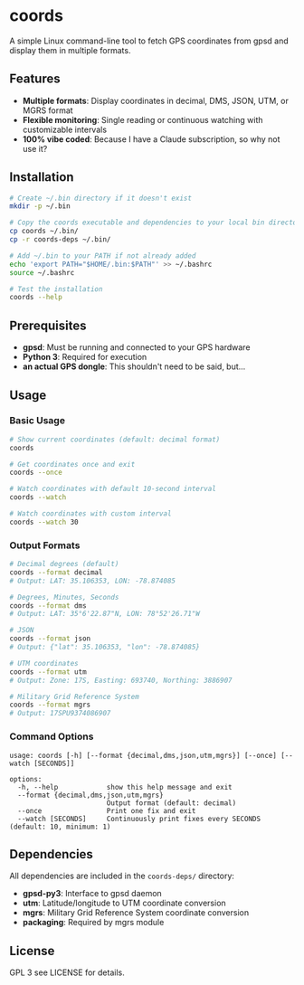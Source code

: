 # coords

A simple Linux command-line tool to fetch GPS coordinates from gpsd and display them in multiple formats.

## Features

- **Multiple formats**: Display coordinates in decimal, DMS, JSON, UTM, or MGRS format
- **Flexible monitoring**: Single reading or continuous watching with customizable intervals
- **100% vibe coded**: Because I have a Claude subscription, so why not use it?

## Installation

```bash
# Create ~/.bin directory if it doesn't exist
mkdir -p ~/.bin

# Copy the coords executable and dependencies to your local bin directory
cp coords ~/.bin/
cp -r coords-deps ~/.bin/

# Add ~/.bin to your PATH if not already added
echo 'export PATH="$HOME/.bin:$PATH"' >> ~/.bashrc
source ~/.bashrc

# Test the installation
coords --help
```

## Prerequisites

- **gpsd**: Must be running and connected to your GPS hardware
- **Python 3**: Required for execution
- **an actual GPS dongle**: This shouldn't need to be said, but...

## Usage

### Basic Usage

```bash
# Show current coordinates (default: decimal format)
coords

# Get coordinates once and exit
coords --once

# Watch coordinates with default 10-second interval
coords --watch

# Watch coordinates with custom interval
coords --watch 30
```

### Output Formats

```bash
# Decimal degrees (default)
coords --format decimal
# Output: LAT: 35.106353, LON: -78.874085

# Degrees, Minutes, Seconds
coords --format dms  
# Output: LAT: 35°6'22.87"N, LON: 78°52'26.71"W

# JSON
coords --format json
# Output: {"lat": 35.106353, "lon": -78.874085}

# UTM coordinates
coords --format utm
# Output: Zone: 17S, Easting: 693740, Northing: 3886907

# Military Grid Reference System
coords --format mgrs
# Output: 17SPU9374086907
```

### Command Options

```
usage: coords [-h] [--format {decimal,dms,json,utm,mgrs}] [--once] [--watch [SECONDS]]

options:
  -h, --help            show this help message and exit
  --format {decimal,dms,json,utm,mgrs}
                        Output format (default: decimal)
  --once                Print one fix and exit
  --watch [SECONDS]     Continuously print fixes every SECONDS (default: 10, minimum: 1)
```

## Dependencies

All dependencies are included in the `coords-deps/` directory:
- **gpsd-py3**: Interface to gpsd daemon
- **utm**: Latitude/longitude to UTM coordinate conversion
- **mgrs**: Military Grid Reference System coordinate conversion
- **packaging**: Required by mgrs module

## License

GPL 3 see LICENSE for details.
